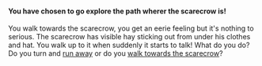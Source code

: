#### You have chosen to go explore the path wherer the scarecrow is!
You walk towards the scarecrow, you get an eerie feeling but it's nothing to serious. The scarecrow has
visible hay sticking out from under his clothes and hat. You walk up to it when suddenly it starts to talk!
What do you do?  
Do you turn and [run away](lost.md)
or
do you [walk towards the scarecrow](scarecrow-help.md)?
